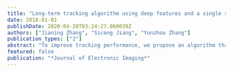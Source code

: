 ```yaml
---
title: "Long-term tracking algorithm using deep features and a single shot multibox detector"
date: 2018-01-01
publishDate: 2020-04-28T03:24:27.060039Z
authors: ["Jianing Zhang", "Sicong Jiang", "Yunzhou Zhang"]
publication_types: ["2"]
abstract: "To improve tracking performance, we propose an algorithm that incorporates deep features. A sparse representation method is used to filter deep features and improve their complexity. Then, a Siamese network is used to judge the similarities between the target and template and determine a confidence level. "
featured: false
publication: "*Journal of Electronic Imaging*"
---
```



